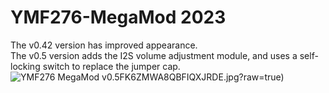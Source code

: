 # YMF276-MegaMod 2023
 The v0.42 version has improved appearance.  
 The v0.5 version adds the I2S volume adjustment module, and uses a self-locking switch to replace the jumper cap.   
 ![YMF276 MegaMod v0.5](https://github.com/denjhang/YMF276-MegaMod-2023/blob/main/v0.5/pic/5V%5BO)FK6ZMWA8QBFIQXJRDE.jpg?raw=true)
